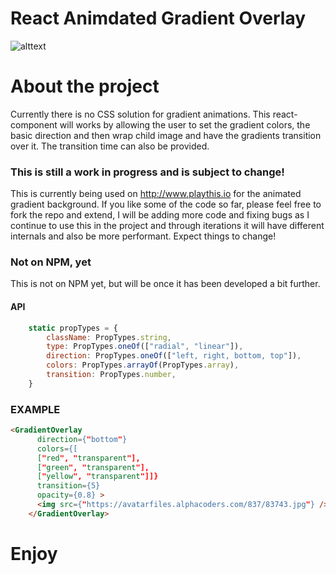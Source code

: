 # React Animdated Gradient Overlay

![alttext](https://github.com/danieldram/react-animated-gradient-overlay/blob/master/example/example.gif?raw=true)

# About the project
Currently there is no CSS solution for gradient animations. This react-component will works by allowing the user to set the gradient colors, the basic direction and then wrap child image and have the gradients transition over it. The transition time can also be provided. 

### This is still a work in progress and is subject to change!
This is currently being used on http://www.playthis.io for the animated gradient background. If you like some of the code so far, please feel free to fork the repo and extend, I will be adding more code and fixing bugs as I continue to use this in the project and through iterations it will have different internals and also be more performant. Expect things to change! 

### Not on NPM, yet 
This is not on NPM yet, but will be once it has been developed a bit further. 

#### API
```js
    static propTypes = {
        className: PropTypes.string,
        type: PropTypes.oneOf(["radial", "linear"]),
        direction: PropTypes.oneOf(["left, right, bottom, top"]),
        colors: PropTypes.arrayOf(PropTypes.array),
        transition: PropTypes.number,
    }   
```

### EXAMPLE
```html
<GradientOverlay 
      direction={"bottom"} 
      colors={[
      ["red", "transparent"],
      ["green", "transparent"],
      ["yellow", "transparent"]]} 
      transition={5}
      opacity={0.8} >
      <img src={"https://avatarfiles.alphacoders.com/837/83743.jpg"} />
    </GradientOverlay>
```

# Enjoy